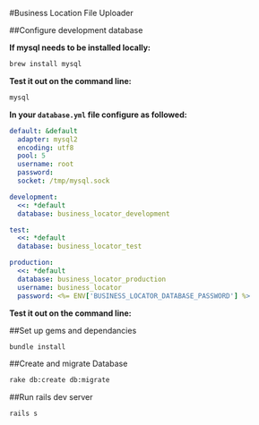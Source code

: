 #Business Location File Uploader

##Configure development database

__If mysql needs to be installed locally:__

```bash
brew install mysql
```

__Test it out on the command line:__

```bash
mysql
```

__In your `database.yml` file configure as followed:__

```yaml
default: &default
  adapter: mysql2
  encoding: utf8
  pool: 5
  username: root
  password:
  socket: /tmp/mysql.sock

development:
  <<: *default
  database: business_locator_development

test:
  <<: *default
  database: business_locator_test

production:
  <<: *default
  database: business_locator_production
  username: business_locator
  password: <%= ENV['BUSINESS_LOCATOR_DATABASE_PASSWORD'] %>
 ```

__Test it out on the command line:__

##Set up gems and dependancies

```bash
bundle install
```

##Create and migrate Database

 ```bash
 rake db:create db:migrate
 ```

 ##Run rails dev server
 ```
 rails s
 ```

